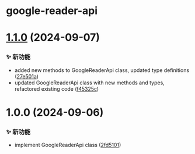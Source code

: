# google-reader-api

# [1.1.0](https://github.com/CaoMeiYouRen/google-reader-api/compare/v1.0.0...v1.1.0) (2024-09-07)


### ✨ 新功能

* added new methods to GoogleReaderApi class, updated type definitions ([27e501a](https://github.com/CaoMeiYouRen/google-reader-api/commit/27e501a))
* updated GoogleReaderApi class with new methods and types, refactored existing code ([f45325c](https://github.com/CaoMeiYouRen/google-reader-api/commit/f45325c))

# 1.0.0 (2024-09-06)


### ✨ 新功能

* implement GoogleReaderApi class ([2fd5101](https://github.com/CaoMeiYouRen/google-reader-api/commit/2fd5101))
